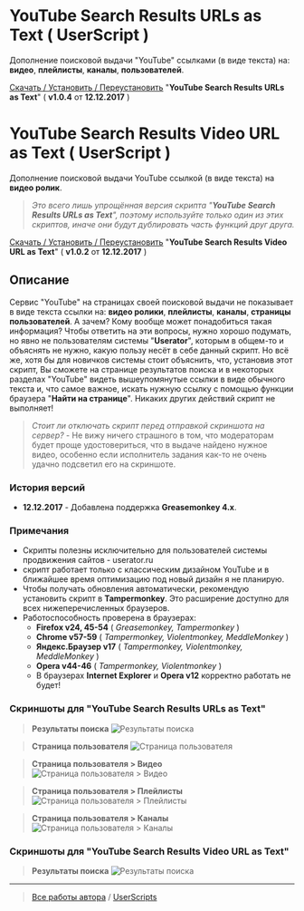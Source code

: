 # YouTube Search Results URLs as Text ( UserScript )
Дополнение поисковой выдачи "YouTube" ссылками (в виде текста) на: **видео**, **плейлисты**, **каналы**, **пользователей**.

[Скачать / Установить / Переустановить](https://github.com/Eric-Draven/userscripts/raw/master/youtube-sr-urls-as-text/youtube-sr-urls-as-text.user.js) "**YouTube Search Results URLs as Text**" ( **v1.0.4** от **12.12.2017** )

# YouTube Search Results Video URL as Text ( UserScript )
Дополнение поисковой выдачи YouTube ссылкой (в виде текста) на **видео ролик**.  
> _Это всего лишь упрощённая версия скрипта "**YouTube Search Results URLs as Text**", поэтому используйте только один из этих скриптов, иначе они будут дублировать часть функций друг друга._

[Скачать / Установить / Переустановить](https://github.com/Eric-Draven/userscripts/raw/master/youtube-sr-urls-as-text/youtube-sr-video-url-as-text.user.js) "**YouTube Search Results Video URL as Text**" ( **v1.0.2** от **12.12.2017** )

## Описание
Сервис "YouTube" на страницах своей поисковой выдачи не показывает в виде текста ссылки на: **видео ролики**, **плейлисты**, **каналы**, **страницы пользователей**. А зачем? Кому вообще может понадобиться такая информация? Чтобы ответить на эти вопросы, нужно хорошо подумать, но явно не пользователям системы "**Userator**", которым в общем-то и объяснять не нужно, какую пользу несёт в себе данный скрипт. Но всё же, хотя бы для новичков системы стоит объяснить, что, установив этот скрипт, Вы сможете на странице результатов поиска и в некоторых разделах "YouTube" видеть вышеупомянутые ссылки в виде обычного текста и, что самое важное, искать нужную ссылку с помощью функции браузера "**Найти на странице**". Никаких других действий скрипт не выполняет!

> _Стоит ли отключать скрипт перед отправкой скриншота на сервер?_ - Не вижу ничего страшного в том, что модераторам будет проще удостовериться, что в выдаче найдено нужное видео, особенно если исполнитель задания как-то не очень удачно подсветил его на скриншоте.

### История версий
* **12.12.2017** - Добавлена поддержка **Greasemonkey 4.x**.

### Примечания
* Скрипты полезны исключительно для пользователей системы продвижения сайтов - userator.ru
* скрипт работает только с классическим дизайном YouTube и в ближайшее время оптимизацию под новый дизайн я не планирую.
* Чтобы получать обновления автоматически, рекомендую установить скрипт в **Tampermonkey**. Это расширение доступно для всех нижеперечисленных браузеров.
* Работоспособность проверена в браузерах:
  * **Firefox v24, 45-54** ( _Greasemonkey, Tampermonkey_ )
  * **Chrome v57-59** ( _Tampermonkey, Violentmonkey, MeddleMonkey_ )
  * **Яндекс.Браузер v17** ( _Tampermonkey, Violentmonkey, MeddleMonkey_ )
  * **Opera v44-46** ( _Tampermonkey, Violentmonkey_ )
  * В браузерах **Internet Explorer** и **Opera v12** корректно работать не будет!

### Скриншоты для "YouTube Search Results URLs as Text"
> **Результаты поиска**
![Результаты поиска](https://github.com/Eric-Draven/userscripts/blob/master/youtube-sr-urls-as-text/images/results.png)

> **Страница пользователя**
![Страница пользователя](https://github.com/Eric-Draven/userscripts/blob/master/youtube-sr-urls-as-text/images/user.png)

> **Страница пользователя > Видео**
![Страница пользователя > Видео](https://github.com/Eric-Draven/userscripts/blob/master/youtube-sr-urls-as-text/images/videos.png)

> **Страница пользователя > Плейлисты**
![Страница пользователя > Плейлисты](https://github.com/Eric-Draven/userscripts/blob/master/youtube-sr-urls-as-text/images/playlists.png)

> **Страница пользователя > Каналы**
![Страница пользователя > Каналы](https://github.com/Eric-Draven/userscripts/blob/master/youtube-sr-urls-as-text/images/channels.png)

### Скриншоты для "YouTube Search Results Video URL as Text"
> **Результаты поиска**
![Результаты поиска](https://github.com/Eric-Draven/userscripts/blob/master/youtube-sr-urls-as-text/images/results_alt.png)

---
> [Все работы автора](https://github.com/Eric-Draven?tab=repositories) / [UserScripts](https://github.com/Eric-Draven/userscripts)

